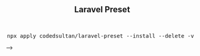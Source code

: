<p align="center">
  <br />
  <!-- <a href="https://preset.dev">
    <img width="100" src="https://raw.githubusercontent.com/preset/cli/main/.github/assets/logo.svg" alt="Logo of the Preset tool">
  </a> -->
  <!-- <a href="https://tedbree.com">
    <img src="https://content.app-sources.com/s/14630223212260103/uploads/Logos/TEDBREE_WHITE-1462185.png" alt="Logo of Tedbree">
  </a> -->
  
</p>

<h2 align="center"> Laravel Preset</h2>

<p align="center">
 
  <br />
  <pre align="center">npx apply codedsultan/laravel-preset --install --delete -v </pre>

  <!-- <br />
## Option
<pre align="center"> --install # This would Install both PHP & Node Packages</pre>
<pre align="center"> --delete # This would Delete Files both PHP & Node Packages</pre>
<pre align="center"> -v # The verbose flag will help explain what is being done</pre>
</p>
<br />

<div align="center">
  This preset adds a basic Tailwind CSS installation to Laravel amongst other things. 
  <br />
  It's a good starting point for any Laravel project using Tailwind, Inertia, Vite and Standard Packages.

  <br />

</div>

<p align="center">
  <br />
  <br />
  ·
  <br />
  <br />
  <!-- <sub>Built with ❤︎ by <a href="https://github.com/dammyammy">Damilola Ogunmoye</a> -->
</p> -->